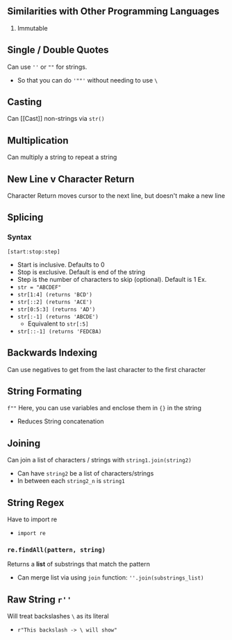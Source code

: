 ## Similarities with Other Programming Languages
1. Immutable
## Single / Double Quotes
Can use `''` or `""` for strings.
- So that you can do `'""'` without needing to use `\`
## Casting
Can [[Cast]] non-strings via `str()`
## Multiplication
Can multiply a string to repeat a string
## New Line v Character Return
Character Return moves cursor to the next line, but doesn't make a new line
## Splicing
### Syntax
`[start:stop:step]`
- Start is inclusive. Defaults to 0
- Stop is exclusive. Default is end of the string
- Step is the number of characters to skip (optional). Default is 1
Ex.
- `str = "ABCDEF"`
- `str[1:4] (returns 'BCD')`
- `str[::2] (returns 'ACE')`
- `str[0:5:3] (returns 'AD')`
- `str[:-1] (returns 'ABCDE')`
	- Equivalent to `str[:5]`
- `str[::-1] (returns 'FEDCBA)`
## Backwards Indexing
Can use negatives to get from the last character to the first character
## String Formating
`f""`
Here, you can use variables and enclose them in `{}` in the string
- Reduces String concatenation
## Joining
Can join a list of characters / strings with `string1.join(string2)`
- Can have `string2` be a list of characters/strings
- In between each `string2_n` is `string1`
## String Regex
Have to import re
- `import re`
### `re.findAll(pattern, string)`
Returns a **list** of substrings that match the pattern
- Can merge list via using `join` function: `''.join(substrings_list)`
## Raw String `r''`
Will treat backslashes `\` as its literal
- `r"This backslash -> \ will show"`
